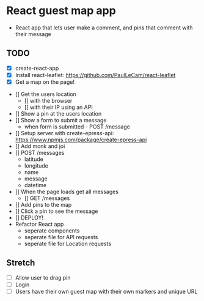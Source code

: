 # React guest map app
* React app that lets user make a comment, and pins that comment with their message

## TODO

* [X] create-react-app
* [X] Install react-leaflet: https://github.com/PaulLeCam/react-leaflet
* [X] Get a map on the page!
* [] Get the users location
  * [] with the browser
  * [] with their IP using an API
* [] Show a pin at the users location
* [] Show a form to submit a message
  * when form is submitted - POST /message
* [] Setup server with create-epress-api: https://www.npmjs.com/package/create-epress-api
* [] Add monk and joi
* [] POST /messages
  * latitude
  * longitude
  * name
  * message
  * datetime
* [] When the page loads get all messages
  * [] GET /messages
* [] Add pins to the map
* [] Click a pin to see the message
* [] DEPLOY!
* Refactor React app
  * seperate components
  * seperate file for API requests
  * seperate file for Location requests

## Stretch
* [ ] Allow user to drag pin
* [ ] Login
* [ ] Users have their own guest map with their own markers and unique URL
